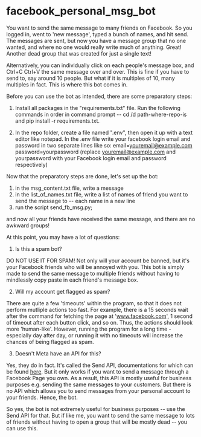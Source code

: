 # facebook_personal_msg_bot

You want to send the same message to many friends on Facebook. So you logged in, went to 'new message', typed a bunch of names, and hit send. 
The messages are sent, but now you have a message group that no one wanted, and where no one would really write much of anything. Great! Another dead group that 
was created for just a single text! 

Alternatively, you can individually click on each people's message box, and Ctrl+C Ctrl+V the same message over and over. This is fine if you have to send to, say
around 10 people. But what if it is multiples of 10, many multiples in fact. This is where this bot comes in.

Before you can use the bot as intended, there are some preparatory steps:

1. Install all packages in the "requirements.txt" file. Run the following commands in order in command prompt -- cd /d path-where-repo-is and 
pip install -r requirements.txt.

2. In the repo folder, create a file named ".env", then open it up with a text editor like notepad. In the .env file write your facebook login email and password in two
separate lines like so: 
email=youremail@example.com
password=yourpassword
(replace youremail@example.com and yourpassword with your Facebook login email and password respectively)

Now that the preparatory steps are done, let's set up the bot:
1. in the msg_content.txt file, write a message 
2. in the list_of_names.txt file, write a list of names of friend you want to send the message to -- each name in a new line
3. run the script send_fb_msg.py;

and now all your friends have received the same message, and there are no awkward groups!

At this point, you may have a lot of questions:

1. Is this a spam bot?

DO NOT USE IT FOR SPAM! Not only will your account be banned, but it's your Facebook friends who will be annoyed with you. This bot is simply made to send
the same message to multiple friends without having to mindlessly copy paste in each friend's message box.

2. Will my account get flagged as spam?

There are quite a few 'timeouts' within the program, so that it does not perform mutliple actions too fast. For example, there is a 15 seconds wait after the 
command for fetching the page at 'www.facebook.com', 1 second of timeout after each button click, and so on. Thus, the actions should look more 'human-like'. However,
running the program for a long time - especially day after day, or running it with no timeouts will increase the chances of being flagged as spam.

3. Doesn't Meta have an API for this?

Yes, they do in fact. It's called the Send API, documentations for which can be found <a href="https://developers.facebook.com/docs/messenger-platform/reference/send-api/">here</a>.
But it only works if you want to send a message through a Facebook Page you own. As a result, this API is mostly useful for business purposes e.g. sending the same messages to your customers. But there is no API which allows you to send messages from your personal account to your friends. Hence, the bot.

So yes, the bot is not extremely useful for business purposes -- use the Send API for that. But if like me, you want to send the same message to lots of friends without 
having to open a group that will be mostly dead -- you can use this.
